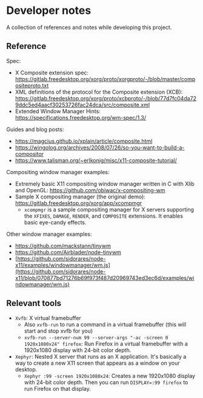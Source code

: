 # Developer notes

A collection of references and notes while developing this project.


## Reference

Spec:

 - X Composite extension spec: https://gitlab.freedesktop.org/xorg/proto/xorgproto/-/blob/master/compositeproto.txt
 - XML definitions of the protocol for the Composite extension (XCB): https://gitlab.freedesktop.org/xorg/proto/xcbproto/-/blob/77d7fc04da729ddc5ed4aacf30253726fac24dca/src/composite.xml
 - Extended Window Manager Hints: https://specifications.freedesktop.org/wm-spec/1.3/

Guides and blog posts:

 - https://magcius.github.io/xplain/article/composite.html
 - https://wingolog.org/archives/2008/07/26/so-you-want-to-build-a-compositor
 - https://www.talisman.org/~erlkonig/misc/x11-composite-tutorial/


Compositing window manager examples:

 - Extremely basic X11 compositing window manager written in C with Xlib and OpenGL: https://github.com/obiwac/x-compositing-wm
 - Sample X compositing manager (the original demo): https://gitlab.freedesktop.org/xorg/app/xcompmgr
    - `xcompmgr` is a sample compositing manager for X servers supporting the `XFIXES`, `DAMAGE`, `RENDER`, and `COMPOSITE` extensions.  It enables basic eye-candy effects.


Other window manager examples:

 - https://github.com/mackstann/tinywm
 - https://github.com/Airblader/node-tinywm
 - [https://github.com/sidorares/node-x11/examples/windowmanager/wm.js](https://github.com/sidorares/node-x11/blob/070877bd71276b69f973f487d20969743ed3ec6d/examples/windowmanager/wm.js)


## Relevant tools

 - `Xvfb`: X virtual framebuffer
    - Also `xvfb-run` to run a command in a virtual framebuffer (this will start and stop xvfb for you)
    - `xvfb-run --server-num 99 --server-args "-ac -screen 0 1920x1080x24" firefox`: Run Firefox in
      a virtual framebuffer with a 1920x1080 display with 24-bit color depth.
 - `Xephyr`: Nested X server that runs as an X application. It's basically a way to
   create a new X11 screen that appears as a window on your desktop.
    - `Xephyr :99 -screen 1920x1080x24`: Creates a new 1920x1080 display with 24-bit
      color depth. Then you can run `DISPLAY=:99 firefox` to run Firefox on that display.
